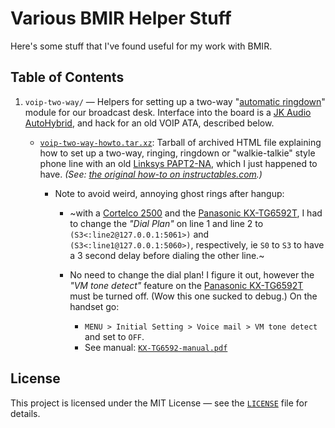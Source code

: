 # Various BMIR Helper Stuff

Here's some stuff that I've found useful for my work with BMIR.

## Table of Contents

1. `voip-two-way/` &mdash; Helpers for setting up a two-way
   "[automatic ringdown](https://en.wikipedia.org/wiki/Ringdown#Non-operator_use)"
   module for our broadcast desk. Interface into the board is a
   [JK Audio AutoHybrid](http://www.jkaudio.com/autohybrid.htm), and hack for an old
   VOIP ATA, described below.

    - [`voip-two-way-howto.tar.xz`](voip-two-way/voip-two-way-howto.tar.xz): Tarball of archived
      HTML file explaining how to set up a two-way, ringing, ringdown or "walkie-talkie"
      style phone line with an old [Linksys PAPT2-NA](https://www.amazon.com/Linksys-PAP2T-NA/dp/B000Q7PDW2),
      which I just happened to have. _(See: [the original how-to on
      instructables.com](https://www.instructables.com/id/Hack-a-VOIP-Box-Into-a-Telephone-Intercom/).)_

        - Note to avoid weird, annoying ghost rings after hangup:

            - ~with a [Cortelco 2500](https://www.amazon.com/dp/B002LLH3Q0) and the
              [Panasonic KX-TG6592T](https://www.amazon.com/gp/B004N4FE64), I had to change
              the _"Dial Plan"_ on line 1 and line 2 to `(S3<:line2@127.0.0.1:5061>)` and
              `(S3<:line1@127.0.0.1:5060>)`, respectively, ie `S0` to `S3` to have a 3 second
              delay before dialing the other line.~

            - No need to change the dial plan! I figure it out, however the _"VM tone detect"_
              feature on the [Panasonic KX-TG6592T](https://www.amazon.com/dp/B004N4FE64/)
              must be turned off. (Wow this one sucked to debug.) On the handset go:

                - `MENU > Initial Setting > Voice mail > VM tone detect` and set to `OFF`.
                - See manual: [`KX-TG6592-manual.pdf`](voip-two-way/KX-TG6592-manual.pdf)

## License

This project is licensed under the MIT License &mdash; see the
[`LICENSE`](LICENSE) file for details.

